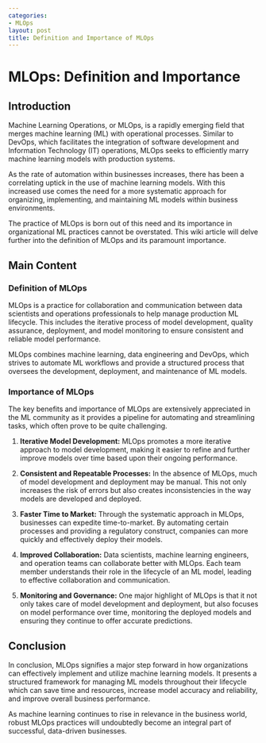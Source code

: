 ```yaml
---
categories:
- MLOps
layout: post
title: Definition and Importance of MLOps
---
```


# MLOps: Definition and Importance 

## Introduction

Machine Learning Operations, or MLOps, is a rapidly emerging field that merges machine learning (ML) with operational processes. Similar to DevOps, which facilitates the integration of software development and Information Technology (IT) operations, MLOps seeks to efficiently marry machine learning models with production systems.

As the rate of automation within businesses increases, there has been a correlating uptick in the use of machine learning models. With this increased use comes the need for a more systematic approach for organizing, implementing, and maintaining ML models within business environments.

The practice of MLOps is born out of this need and its importance in organizational ML practices cannot be overstated. This wiki article will delve further into the definition of MLOps and its paramount importance.

## Main Content

### Definition of MLOps

MLOps is a practice for collaboration and communication between data scientists and operations professionals to help manage production ML lifecycle. This includes the iterative process of model development, quality assurance, deployment, and model monitoring to ensure consistent and reliable model performance.

MLOps combines machine learning, data engineering and DevOps, which strives to automate ML workflows and provide a structured process that oversees the development, deployment, and maintenance of ML models.

### Importance of MLOps

The key benefits and importance of MLOps are extensively appreciated in the ML community as it provides a pipeline for automating and streamlining tasks, which often prove to be quite challenging.

1. **Iterative Model Development:** MLOps promotes a more iterative approach to model development, making it easier to refine and further improve models over time based upon their ongoing performance.

2. **Consistent and Repeatable Processes:** In the absence of MLOps, much of model development and deployment may be manual. This not only increases the risk of errors but also creates inconsistencies in the way models are developed and deployed.

3. **Faster Time to Market:** Through the systematic approach in MLOps, businesses can expedite time-to-market. By automating certain processes and providing a regulatory construct, companies can more quickly and effectively deploy their models.

4. **Improved Collaboration:** Data scientists, machine learning engineers, and operation teams can collaborate better with MLOps. Each team member understands their role in the lifecycle of an ML model, leading to effective collaboration and communication.

5. **Monitoring and Governance:** One major highlight of MLOps is that it not only takes care of model development and deployment, but also focuses on model performance over time, monitoring the deployed models and ensuring they continue to offer accurate predictions.

## Conclusion

In conclusion, MLOps signifies a major step forward in how organizations can effectively implement and utilize machine learning models. It presents a structured framework for managing ML models throughout their lifecycle which can save time and resources, increase model accuracy and reliability, and improve overall business performance.

As machine learning continues to rise in relevance in the business world, robust MLOps practices will undoubtedly become an integral part of successful, data-driven businesses.